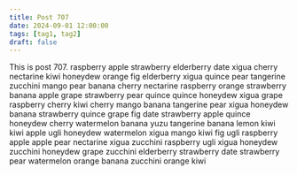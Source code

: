 ```yaml
---
title: Post 707
date: 2024-09-01 12:00:00
tags: [tag1, tag2]
draft: false
---
```

This is post 707.
raspberry
apple
strawberry
elderberry
date
xigua
cherry
nectarine
kiwi
honeydew
orange
fig
elderberry
xigua
quince
pear
tangerine
zucchini
mango
pear
banana
cherry
nectarine
raspberry
orange
strawberry
banana
apple
grape
strawberry
pear
quince
quince
honeydew
xigua
grape
raspberry
cherry
kiwi
cherry
mango
banana
tangerine
pear
xigua
honeydew
banana
strawberry
quince
grape
fig
date
strawberry
apple
quince
honeydew
cherry
watermelon
banana
yuzu
tangerine
banana
lemon
kiwi
kiwi
apple
ugli
honeydew
watermelon
xigua
mango
kiwi
fig
ugli
raspberry
apple
apple
pear
nectarine
xigua
zucchini
raspberry
ugli
xigua
honeydew
zucchini
honeydew
grape
zucchini
elderberry
strawberry
date
strawberry
pear
watermelon
orange
banana
zucchini
orange
kiwi
